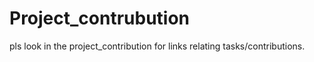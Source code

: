 # Project_contrubution
pls look in the project_contribution for links relating tasks/contributions.
